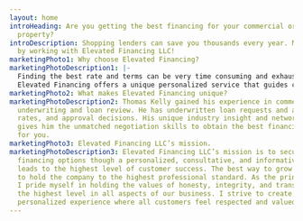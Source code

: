 ```yaml
---
layout: home
introHeading: Are you getting the best financing for your commercial or investment
  property?
introDescription: Shopping lenders can save you thousands every year. Make it easy
  by working with Elevated Financing LLC!
marketingPhoto1: Why choose Elevated Financing?
marketingPhotoDescription1: |-
  Finding the best rate and terms can be very time consuming and exhausting. Elevated Financing leverages a network of lenders, industry expertise, and hard work to find you the best rate and terms at your convenience.
  Elevated Financing offers a unique personalized service that guides customers through every step of the financing process ensuring that all aspects are fully understood.
marketingPhoto2: What makes Elevated Financing unique?
marketingPhotoDescription2: Thomas Kelly gained his experience in commercial loan
  underwriting and loan review. He has underwritten loan requests and advised terms,
  rates, and approval decisions. His unique industry insight and network of lenders
  gives him the unmatched negotiation skills to obtain the best financing options
  for you.
marketingPhoto3: Elevated Financing LLC’s mission.
marketingPhotoDescription3: Elevated Financing LLC’s mission is to secure the best
  financing options though a personalized, consultative, and informative process that
  leads to the highest level of customer success. The best way to grow business is
  to hold the company to the highest professional standard. As the principal owner,
  I pride myself in holding the values of honesty, integrity, and transparency to
  the highest level in all aspects of our business. I strive to create a positive,
  personalized experience where all customers feel respected and valued.
---
```


